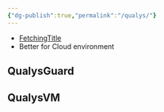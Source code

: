 ```yaml
---
{"dg-publish":true,"permalink":"/qualys/"}
---
```


- [F​​et​​c​h​​i​​n​g​​ ​T​​itl​​e​](https://www.cvedetails.com/product-list/product_type-/vendor_id-28057/firstchar-/page-1/Qualys.html)
- Better for Cloud environment


## QualysGuard


## QualysVM